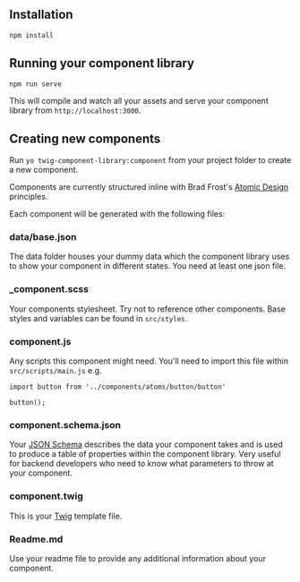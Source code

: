 ## Installation

```bash
npm install
```

## Running your component library

```bash
npm run serve
```

This will compile and watch all your assets and serve your component library from `http://localhost:3000`.

## Creating new components

Run `yo twig-component-library:component` from your project folder to create a new component.

Components are currently structured inline with Brad Frost's [Atomic Design](http://atomicdesign.bradfrost.com/) principles.

Each component will be generated with the following files:

### data/base.json

The data folder houses your dummy data which the component library uses to show your component in different states. You need at least one json file.

### \_component.scss

Your components stylesheet. Try not to reference other components. Base styles and variables can be found in `src/styles`.

### component.js

Any scripts this component might need. You'll need to import this file within `src/scripts/main.js` e.g.

```
import button from '../components/atoms/button/button'

button();
```

### component.schema.json

Your [JSON Schema](http://json-schema.org/) describes the data your component takes and is used to produce a table of properties within the component library. Very useful for backend developers who need to know what parameters to throw at your component.

### component.twig

This is your [Twig](http://twig.sensiolabs.org/) template file.

### Readme.md

Use your readme file to provide any additional information about your component.
